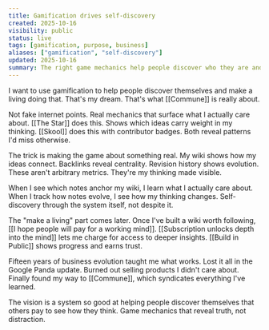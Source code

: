 ```yaml
---
title: Gamification drives self-discovery
created: 2025-10-16
visibility: public
status: live
tags: [gamification, purpose, business]
aliases: ["gamification", "self-discovery"]
updated: 2025-10-16
summary: The right game mechanics help people discover who they are and make a living doing it—that's the dream behind Commune.
---
```


I want to use gamification to help people discover themselves and make a living doing that. That's my dream. That's what [[Commune]] is really about.

Not fake internet points. Real mechanics that surface what I actually care about. [[The Star]] does this. Shows which ideas carry weight in my thinking. [[Skool]] does this with contributor badges. Both reveal patterns I'd miss otherwise.

The trick is making the game about something real. My wiki shows how my ideas connect. Backlinks reveal centrality. Revision history shows evolution. These aren't arbitrary metrics. They're my thinking made visible.

When I see which notes anchor my wiki, I learn what I actually care about. When I track how notes evolve, I see how my thinking changes. Self-discovery through the system itself, not despite it.

The "make a living" part comes later. Once I've built a wiki worth following, [[I hope people will pay for a working mind]]. [[Subscription unlocks depth into the mind]] lets me charge for access to deeper insights. [[Build in Public]] shows progress and earns trust.

Fifteen years of business evolution taught me what works. Lost it all in the Google Panda update. Burned out selling products I didn't care about. Finally found my way to [[Commune]], which syndicates everything I've learned.

The vision is a system so good at helping people discover themselves that others pay to see how they think. Game mechanics that reveal truth, not distraction.

